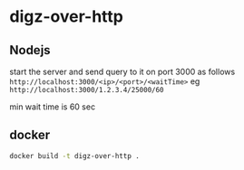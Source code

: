 # digz-over-http

## Nodejs

start the server and send query to it on port 3000 as follows `http://localhost:3000/<ip>/<port>/<waitTime>` eg `http://localhost:3000/1.2.3.4/25000/60`

min wait time is 60 sec

## docker

```sh
docker build -t digz-over-http .